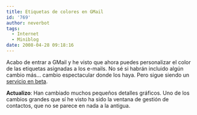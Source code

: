 ```yaml
---
title: Etiquetas de colores en GMail
id: '769'
author: neverbot
tags:
  - Internet
  - Miniblog
date: 2008-04-28 09:18:16
---
```


Acabo de entrar a GMail y he visto que ahora puedes personalizar el color de las etiquetas asignadas a los e-mails. No sé si habrán incluido algún cambio más... cambio espectacular donde los haya. Pero sigue siendo un [servicio en beta](https://www.neverbot.com/miniblog/versiones-beta-perpetuas/).

**Actualizo**: Han cambiado muchos pequeños detalles gráficos. Uno de los cambios grandes que sí he visto ha sido la ventana de gestión de contactos, que no se parece en nada a la antigua.